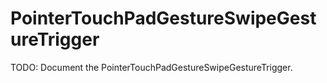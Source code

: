 # PointerTouchPadGestureSwipeGestureTrigger

TODO: Document the PointerTouchPadGestureSwipeGestureTrigger.
